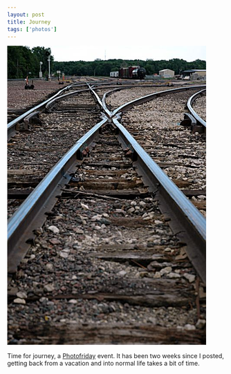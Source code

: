 ```yaml
---
layout: post
title: Journey
tags: ['photos']
---
```


![Journey :: Nikon D70 : 1/320s : f/4.5 : ISO 200](/media/2004/06/journey.jpg)

Time for journey, a [Photofriday](http://www.photofriday.com) event. It
has been two weeks since I posted, getting back from a vacation and into
normal life takes a bit of time.
